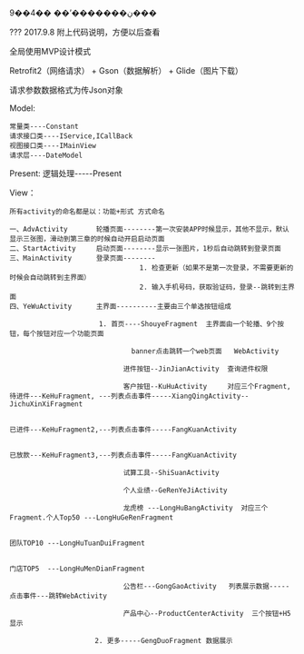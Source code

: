 9��4��    ��ʼ�������ڹ���

???
2017.9.8 附上代码说明，方便以后查看

全局使用MVP设计模式

Retrofit2（网络请求） + Gson（数据解析） + Glide（图片下载） 


请求参数数据格式为传Json对象



Model:

    常量类----Constant  
    请求接口类----IService,ICallBack
    视图接口类----IMainView
    请求层----DateModel
    
Present:
    逻辑处理-----Present
    

View：

    所有activity的命名都是以：功能+形式 方式命名  
    
    一、AdvActivity       轮播页面--------第一次安装APP时候显示，其他不显示，默认显示三张图，滑动到第三章的时候自动开启启动页面
    二、StartActivity     启动页面--------显示一张图片，1秒后自动跳转到登录页面
    三、MainActivity      登录页面--------
                                    1. 检查更新（如果不是第一次登录，不需要更新的时候会自动跳转到主界面）
                                    2. 输入手机号码，获取验证码，登录--跳转到主界面
    四、YeWuActivity      主界面----------主要由三个单选按钮组成
                        
                          1. 首页----ShouyeFragment  主界面由一个轮播、9个按钮，每个按钮对应一个功能页面
                                
                                  banner点击跳转一个web页面   WebActivity
                                
                                进件按钮--JinJianActivity  查询进件权限
                                
                                客户按钮--KuHuActivity     对应三个Fragment, 待进件---KeHuFragment, ---列表点击事件-----XiangQingActivity--JichuXinXiFragment
                                                                            
                                                                           已进件---KeHuFragment2,---列表点击事件-----FangKuanActivity
                                                                           
                                                                           已放款---KeHuFragment3,---列表点击事件-----FangKuanActivity
                                                                           
                                试算工具--ShiSuanActivity  
                                
                                个人业绩--GeRenYeJiActivity
                                
                                龙虎榜 ---LongHuBangActivity  对应三个Fragment.个人Top50 ---LongHuGeRenFragment 
                                                                            
                                                                                团队TOP10 ---LongHuTuanDuiFragment
                                                                             
                                                                                门店TOP5  ---LongHuMenDianFragment
                                                                             
                                公告栏---GongGaoActivity   列表展示数据-----点击事件---跳转WebActivity
                                
                                产品中心--ProductCenterActivity  三个按钮+H5显示
                                    
                         2. 更多-----GengDuoFragment 数据展示
                         
                         
                         
                         
                         
                                